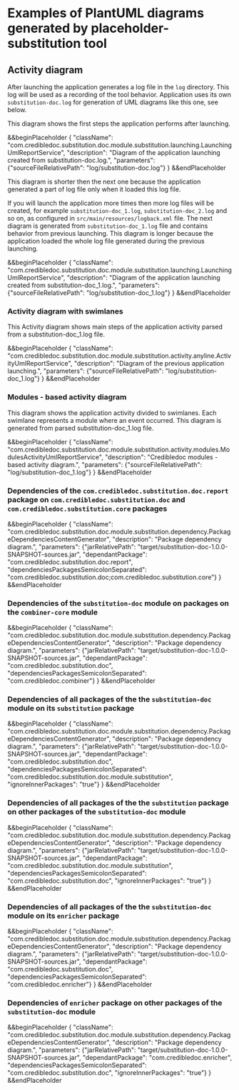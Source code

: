 # Examples of PlantUML diagrams generated by placeholder-substitution tool

## Activity diagram
After launching the application generates a log file in the `log` directory.
This log will be used as a recording of the tool behavior. Application uses its
own `substitution-doc.log` for generation of UML diagrams like this one, see below.

This diagram shows the first steps the application performs after launching.

&&beginPlaceholder {
    "className": "com.credibledoc.substitution.doc.module.substitution.launching.LaunchingUmlReportService",
    "description": "Diagram of the application launching created from substitution-doc.log.",
    "parameters": {"sourceFileRelativePath": "log/substitution-doc.log"}
} &&endPlaceholder

This diagram is shorter then the next one because the application generated a part
of log file only when it loaded this log file.

If you will launch the application more times then more log files will be created,
for example `substitution-doc_1.log`, `substitution-doc_2.log` and so on, as
configured in `src/main/resources/logback.xml` file. The next diagram is
generated from `substitution-doc_1.log` file and contains behavior from previous
launching. This diagram is longer because the application loaded the whole
log file generated during the previous launching.

&&beginPlaceholder {
    "className": "com.credibledoc.substitution.doc.module.substitution.launching.LaunchingUmlReportService",
    "description": "Diagram of the application launching created from substitution-doc_1.log.",
    "parameters": {"sourceFileRelativePath": "log/substitution-doc_1.log"}
} &&endPlaceholder

### Activity diagram with swimlanes
This Activity diagram shows main steps of the application activity parsed from a
substitution-doc_1.log file. 

&&beginPlaceholder {
    "className": "com.credibledoc.substitution.doc.module.substitution.activity.anyline.ActivityUmlReportService",
    "description": "Diagram of the previous application launching.",
    "parameters": {"sourceFileRelativePath": "log/substitution-doc_1.log"}
} &&endPlaceholder

### Modules - based activity diagram
This diagram shows the application activity divided to swimlanes. Each swimlane
represents a module where an event occurred.
This diagram is generated from parsed substitution-doc_1.log file.

&&beginPlaceholder {
    "className": "com.credibledoc.substitution.doc.module.substitution.activity.modules.ModulesActivityUmlReportService",
    "description": "Credibledoc modules - based activity diagram.",
    "parameters": {"sourceFileRelativePath": "log/substitution-doc_1.log"}
} &&endPlaceholder

### Dependencies of the `com.credibledoc.substitution.doc.report` package on `com.credibledoc.substitution.doc` and `com.credibledoc.substitution.core` packages

&&beginPlaceholder {
    "className": "com.credibledoc.substitution.doc.module.substitution.dependency.PackageDependenciesContentGenerator",
    "description": "Package dependency diagram.",
    "parameters": {"jarRelativePath": "target/substitution-doc-1.0.0-SNAPSHOT-sources.jar",
        "dependantPackage": "com.credibledoc.substitution.doc.report",
        "dependenciesPackagesSemicolonSeparated": "com.credibledoc.substitution.doc;com.credibledoc.substitution.core"}
} &&endPlaceholder

### Dependencies of the `substitution-doc` module on packages on the `combiner-core` module

&&beginPlaceholder {
    "className": "com.credibledoc.substitution.doc.module.substitution.dependency.PackageDependenciesContentGenerator",
    "description": "Package dependency diagram.",
    "parameters": {"jarRelativePath": "target/substitution-doc-1.0.0-SNAPSHOT-sources.jar",
        "dependantPackage": "com.credibledoc.substitution.doc",
        "dependenciesPackagesSemicolonSeparated": "com.credibledoc.combiner"}
} &&endPlaceholder

### Dependencies of all packages of the the `substitution-doc` module on its `substitution` package

&&beginPlaceholder {
    "className": "com.credibledoc.substitution.doc.module.substitution.dependency.PackageDependenciesContentGenerator",
    "description": "Package dependency diagram.",
    "parameters": {"jarRelativePath": "target/substitution-doc-1.0.0-SNAPSHOT-sources.jar",
        "dependantPackage": "com.credibledoc.substitution.doc",
        "dependenciesPackagesSemicolonSeparated": "com.credibledoc.substitution.doc.module.substitution",
        "ignoreInnerPackages": "true"}
} &&endPlaceholder

### Dependencies of all packages of the the `substitution` package on other packages of the `substitution-doc` module

&&beginPlaceholder {
    "className": "com.credibledoc.substitution.doc.module.substitution.dependency.PackageDependenciesContentGenerator",
    "description": "Package dependency diagram.",
    "parameters": {"jarRelativePath": "target/substitution-doc-1.0.0-SNAPSHOT-sources.jar",
        "dependantPackage": "com.credibledoc.substitution.doc.module.substitution",
        "dependenciesPackagesSemicolonSeparated": "com.credibledoc.substitution.doc",
        "ignoreInnerPackages": "true"}
} &&endPlaceholder

### Dependencies of all packages of the the `substitution-doc` module on its `enricher` package

&&beginPlaceholder {
    "className": "com.credibledoc.substitution.doc.module.substitution.dependency.PackageDependenciesContentGenerator",
    "description": "Package dependency diagram.",
    "parameters": {"jarRelativePath": "target/substitution-doc-1.0.0-SNAPSHOT-sources.jar",
        "dependantPackage": "com.credibledoc.substitution.doc",
        "dependenciesPackagesSemicolonSeparated": "com.credibledoc.enricher"}
} &&endPlaceholder

### Dependencies of `enricher` package on other packages of the `substitution-doc` module

&&beginPlaceholder {
    "className": "com.credibledoc.substitution.doc.module.substitution.dependency.PackageDependenciesContentGenerator",
    "description": "Package dependency diagram.",
    "parameters": {"jarRelativePath": "target/substitution-doc-1.0.0-SNAPSHOT-sources.jar",
        "dependantPackage": "com.credibledoc.enricher",
        "dependenciesPackagesSemicolonSeparated": "com.credibledoc.substitution.doc",
        "ignoreInnerPackages": "true"}
} &&endPlaceholder
